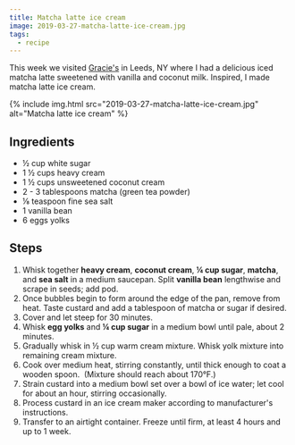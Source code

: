 ```yaml
---
title: Matcha latte ice cream
image: 2019-03-27-matcha-latte-ice-cream.jpg
tags:
  - recipe
---
```


This week we visited [Gracie's](https://www.graciestruckny.com/) in Leeds, NY where I had a delicious iced matcha latte sweetened with vanilla and coconut milk. Inspired, I made matcha latte ice cream.

<div class="photos">
{% include img.html src="2019-03-27-matcha-latte-ice-cream.jpg" alt="Matcha latte ice cream" %}
</div>

## Ingredients

- ½ cup white sugar
- 1 ½ cups heavy cream
- 1 ½ cups unsweetened coconut cream
- 2 - 3 tablespoons matcha (green tea powder)
- ⅛ teaspoon fine sea salt
- 1 vanilla bean
- 6 eggs yolks

## Steps

1. Whisk together **heavy cream**, **coconut cream**, **¼ cup sugar**, **matcha**, and **sea salt** in a medium saucepan. Split **vanilla bean** lengthwise and scrape in seeds; add pod.
2. Once bubbles begin to form around the edge of the pan, remove from heat. Taste custard and add a tablespoon of matcha or sugar if desired.
3. Cover and let steep for 30 minutes.
4. Whisk **egg yolks** and **¼ cup sugar** in a medium bowl until pale, about 2 minutes.
5. Gradually whisk in ½ cup warm cream mixture. Whisk yolk mixture into remaining cream mixture.
6. Cook over medium heat, stirring constantly, until thick enough to coat a wooden spoon.  (Mixture should reach about 170°F.)
7. Strain custard into a medium bowl set over a bowl of ice water; let cool for about an hour, stirring occasionally.
8. Process custard in an ice cream maker according to manufacturer's instructions.
9. Transfer to an airtight container. Freeze until firm, at least 4 hours and up to 1 week.
